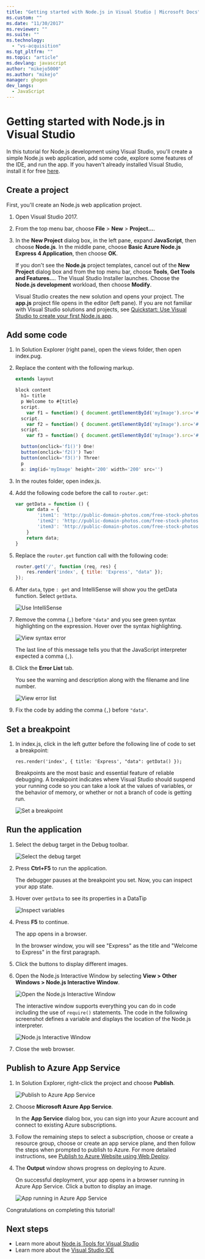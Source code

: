 ```yaml
---
title: "Getting started with Node.js in Visual Studio | Microsoft Docs"
ms.custom: ""
ms.date: "11/30/2017"
ms.reviewer: ""
ms.suite: ""
ms.technology: 
  - "vs-acquisition"
ms.tgt_pltfrm: ""
ms.topic: "article"
ms.devlang: javascript
author: "mikejo5000"
ms.author: "mikejo"
manager: ghogen
dev_langs: 
  - JavaScript
---
```

# Getting started with Node.js in Visual Studio
In this tutorial for Node.js development using Visual Studio, you'll create a simple Node.js web application, add some code, explore some features of the IDE, and run the app. If you haven't already installed Visual Studio, install it for free [here](http://www.visualstudio.com).  

## Create a project
First, you'll create an Node.js web application project.

1. Open Visual Studio 2017.  

2. From the top menu bar, choose **File** > **New** > **Project...**.  

3. In the **New Project** dialog box, in the left pane, expand **JavaScript**, then choose **Node.js**. In the middle pane, choose **Basic Azure Node.js Express 4 Application**, then choose **OK**.   

     If you don't see the **Node.js** project templates, cancel out of the **New Project** dialog box and from the top menu bar, choose **Tools**, **Get Tools and Features...**. The Visual Studio Installer launches. Choose the **Node.js development** workload, then choose **Modify**.  

    Visual Studio creates the new solution and opens your project. The **app.js** project file opens in the editor (left pane). If you are not familiar with Visual Studio solutions and projects, see [Quickstart: Use Visual Studio to create your first Node.js app](../ide/quickstart-nodejs.md).

## Add some code

1. In Solution Explorer (right pane), open the views folder, then open index.pug.

1. Replace the content with the following markup.

    ```js
    extends layout

    block content
      h1= title
      p Welcome to #{title}
      script.
        var f1 = function() { document.getElementById('myImage').src='#{data.item1}' }
      script.
        var f2 = function() { document.getElementById('myImage').src='#{data.item2}' }
      script.
        var f3 = function() { document.getElementById('myImage').src='#{data.item3}' }

      button(onclick='f1()') One!
      button(onclick='f2()') Two!
      button(onclick='f3()') Three!
      p
      a: img(id='myImage' height='200' width='200' src='')
    ```

1. In the routes folder, open index.js.

1. Add the following code before the call to `router.get`:

    ```js
    var getData = function () {
        var data = {
            'item1': 'http://public-domain-photos.com/free-stock-photos-1/flowers/cactus-76.jpg',
            'item2': 'http://public-domain-photos.com/free-stock-photos-1/flowers/cactus-77.jpg',
            'item3': 'http://public-domain-photos.com/free-stock-photos-1/flowers/cactus-78.jpg'
        }
        return data;
    }
    ````

1. Replace the `router.get` function call with the following code:

    ```js
    router.get('/', function (req, res) {
        res.render('index', { title: 'Express', "data" });
    });
    ```

1. After `data`, type `: get` and IntelliSense will show you the getData function. Select `getData`.

    ![Use IntelliSense](../nodejs/media/tutorial-nodejs-intellisense.png) 

1. Remove the comma (`,`) before `"data"` and you see green syntax highlighting on the expression. Hover over the syntax highlighting.

    ![View syntax error](../nodejs/media/tutorial-nodejs-syntax-checking.png) 

    The last line of this message tells you that the JavaScript interpreter expected a comma (`,`).

1. Click the **Error List** tab.

    You see the warning and description along with the filename and line number.

    ![View error list](../nodejs/media/tutorial-nodejs-error-list.png)

1. Fix the code by adding the comma (`,`) before `"data"`.

## Set a breakpoint

1. In index.js, click in the left gutter before the following line of code to set a breakpoint:

    `res.render('index', { title: 'Express', "data": getData() });`

    Breakpoints are the most basic and essential feature of reliable debugging. A breakpoint indicates where Visual Studio should suspend your running code so you can take a look at the values of variables, or the behavior of memory, or whether or not a branch of code is getting run. 

    ![Set a breakpoint](../nodejs/media/tutorial-nodejs-set-breakpoint.png) 

## Run the application

1. Select the debug target in the Debug toolbar.

    ![Select the debug target](../nodejs/media/tutorial-nodejs-deploy-target.png) 

1. Press **Ctrl+F5** to run the application.

    The debugger pauses at the breakpoint you set. Now, you can inspect your app state.

1. Hover over `getData` to see its properties in a DataTip

    ![Inspect variables](../nodejs/media/tutorial-nodejs-inspect-variables.png)

1. Press **F5** to continue.

    The app opens in a browser.

    In the browser window, you will see "Express" as the title and "Welcome to Express" in the first paragraph.

1. Click the buttons to display different images.

1. Open the Node.js Interactive Window by selecting **View > Other Windows > Node.js Interactive Window**.

   ![Open the Node.js Interactive Window](../nodejs/media/tutorial-nodejs-interactive-window.png)  

    The interactive window supports everything you can do in code including the use of `require()` statements. The code in the following screenshot defines a variable and displays the location of the Node.js interpreter.

   ![Node.js Interactive Window](../nodejs/media/tutorial-nodejs-interactive-window-example.png)  

1. Close the web browser.  

## Publish to Azure App Service

1. In Solution Explorer, right-click the project and choose **Publish**.

   ![Publish to Azure App Service](../nodejs/media/tutorial-nodejs-publish-to-azure.png)  

1. Choose **Microsoft Azure App Service**.

    In the **App Service** dialog box, you can sign into your Azure account and connect to existing Azure subscriptions.

1. Follow the remaining steps to select a subscription, choose or create a resource group, choose or create an app service plane, and then follow the steps when prompted to publish to Azure. For more detailed instructions, see [Publish to Azure Website using Web Deploy](https://github.com/Microsoft/nodejstools/wiki/Publish-to-Azure-Website-using-Web-Deploy).

1. The **Output** window shows progress on deploying to Azure.

    On successful deployment, your app opens in a browser running in Azure App Service. Click a button to display an image.

   ![App running in Azure App Service](../nodejs/media/tutorial-nodejs-running-in-azure.png)  

Congratulations on completing this tutorial!

## Next steps 

- Learn more about [Node.js Tools for Visual Studio](https://github.com/Microsoft/nodejstools/wiki)  
- Learn more about the [Visual Studio IDE](../ide/visual-studio-ide.md)  